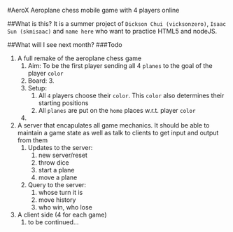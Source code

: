 #AeroX
Aeroplane chess mobile game with 4 players online


##What is this?
It is a summer project of `Dickson Chui (vicksonzero)`, `Isaac Sun (skmisaac)` and `name here` who want to practice HTML5 and nodeJS.


##What will I see next month?
###Todo
1. A full remake of the aeroplane chess game
    1. Aim: To be the first player sending all 4 `planes` to the goal of the player `color`
    2. Board:
        3. 
    1. Setup:
        1. All `4` players choose their `color`. This `color` also determines their starting positions
        2. All `planes` are put on the `home` places w.r.t. player `color`
    1. 
1. A server that encapulates all game mechanics. It should be able to maintain a game state as well as talk to clients to get input and output from them
    1. Updates to the server:
        1. new server/reset 
        1. throw dice
        1. start a plane
        1. move a plane
    1. Query to the server:
        1. whose turn it is
        1. move history
        1. who win, who lose
1. A client side (4 for each game)
    1. to be continued...
